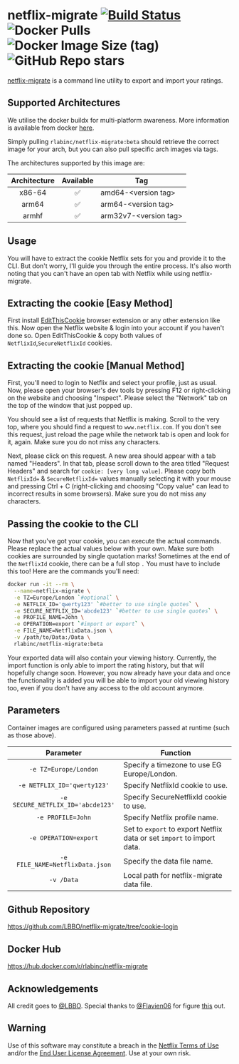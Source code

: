 # netflix-migrate [![Build Status](https://travis-ci.com/LBBO/netflix-migrate.svg?branch=master)](https://travis-ci.com/LBBO/netflix-migrate) ![Docker Pulls](https://img.shields.io/docker/pulls/rlabinc/netflix-migrate.svg?style=flat&label=pulls&logo=docker) ![Docker Image Size (tag)](https://img.shields.io/docker/image-size/rlabinc/netflix-migrate/beta.svg?style=flat&label=image&logo=docker) ![GitHub Repo stars](https://img.shields.io/github/stars/LBBO/netflix-migrate?style=social)

[netflix-migrate](https://github.com/LBBO/netflix-migrate/tree/cookie-login) is a command line utility to export and import your ratings.

## Supported Architectures

We utilise the docker buildx for multi-platform awareness. More information is available from docker [here](https://docs.docker.com/buildx/working-with-buildx/).

Simply pulling `rlabinc/netflix-migrate:beta` should retrieve the correct image for your arch, but you can also pull specific arch images via tags.

The architectures supported by this image are:

| Architecture | Available | Tag |
| :----: | :----: | ---- |
| x86-64 | ✅ | amd64-\<version tag\> |
| arm64 | ✅ | arm64-\<version tag\> |
| armhf| ✅ | arm32v7-\<version tag\> |

## Usage
You will have to extract the cookie Netflix sets for you
and provide it to the CLI. But don't worry, I'll guide you through the entire process. It's also worth noting that you can't have an open tab with Netflix while using netflix-migrate.

## Extracting the cookie [Easy Method]
First install [EditThisCookie](https://chrome.google.com/webstore/detail/editthiscookie/fngmhnnpilhplaeedifhccceomclgfbg) browser extension or any other extension like this. Now open the Netflix website & login into your account if you haven't done so. Open EditThisCookie & copy both values of `NetflixId`,`SecureNetflixId` cookies.

## Extracting the cookie [Manual Method]
First, you'll need to login to Netflix and select your profile, just as usual. Now, please open your
browser's dev tools by pressing F12 or right-clicking on the website and choosing "Inspect". Please
select the "Network" tab on the top of the window that just popped up.

You should see a list of requests that Netflix is making. Scroll to the very top, where you should find
a request to `www.netflix.com`. If you don't see this request, just reload the page while the network tab
is open and look for it, again. Make sure you do not miss any characters.

Next, please click on this request. A new area should appear with a tab named "Headers". In that tab, please
scroll down to the area titled "Request Headers" and search for `cookie: [very long value]`. Please copy
both `NetflixId=` & `SecureNetflixId=` values manually selecting it with your mouse and pressing Ctrl + C (right-clicking and
choosing "Copy value" can lead to incorrect results in some browsers). Make sure you do not miss any
characters.

## Passing the cookie to the CLI
Now that you've got your cookie, you can execute the actual commands. Please replace the actual values
below with your own. Make sure both cookies are surrounded by single quotation marks! Sometimes at the end of the `NetflixId` cookie, there can be a full stop `.` You must have to include this too!
Here are the commands you'll need:

```bash
docker run -it --rm \
  --name=netflix-migrate \
  -e TZ=Europe/London `#optional` \
  -e NETFLIX_ID='qwerty123' `#better to use single quotes` \
  -e SECURE_NETFLIX_ID='abcde123' `#better to use single quotes` \
  -e PROFILE_NAME=John \
  -e OPERATION=export `#import or export` \
  -e FILE_NAME=NetflixData.json \
  -v /path/to/Data:/Data \
  rlabinc/netflix-migrate:beta
```

Your exported data will also contain your viewing history. Currently, the import function is only able to import the rating history, but that will hopefully change soon. However, you now already have your data and once the functionality is added you will be able to import your old viewing history too, even if you don't have any access to the old account anymore.

## Parameters

Container images are configured using parameters passed at runtime (such as those above).

| Parameter | Function |
| :----: | --- |
| `-e TZ=Europe/London` | Specify a timezone to use EG Europe/London. |
| `-e NETFLIX_ID='qwerty123'` | Specify NetflixId cookie to use. |
| `-e SECURE_NETFLIX_ID='abcde123'` | Specify SecureNetflixId cookie to use. |
| `-e PROFILE=John` | Specify Netflix profile name. |
| `-e OPERATION=export` | Set to `export` to export Netflix data or set `import` to import data. |
| `-e FILE_NAME=NetflixData.json` | Specify the data file name. |
| `-v /Data` | Local path for netflix-migrate data file. |

## Github Repository
https://github.com/LBBO/netflix-migrate/tree/cookie-login

## Docker Hub
https://hub.docker.com/r/rlabinc/netflix-migrate

## Acknowledgements
All credit goes to [@LBBO](https://github.com/LBBO). Special thanks to [@Flavien06](https://github.com/Flavien06) for figure [this](https://github.com/LBBO/netflix-migrate/issues/61#issuecomment-980552615) out.

## Warning

Use of this software may constitute a breach in the [Netflix Terms of Use](https://help.netflix.com/legal/termsofuse) and/or the [End User License Agreement](https://help.netflix.com/legal/eula). Use at your own risk.
